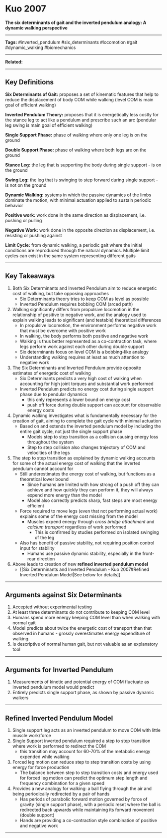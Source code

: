 # Kuo 2007
**The six determinants of gait and the inverted pendulum analogy: A dynamic walking perspective**

---

**Tags:** #inverted_pendulum #six_determinants #locomotion #gait #dynamic_walking #biomechanics

---

**Related:** 

---

## Key Definitions
**Six Determinants of Gait:** proposes a set of kinematic features that help to reduce the displacement of body COM while walking (level COM is main goal of efficient walking)

**Inverted Pendulum Theory:** proposes that it is energetically less costly for the stance leg to act like a pendulum and prescribe such an arc (pendular leg swing is main goal of efficient walking)

**Single Support Phase:** phase of walking where only one leg is on the ground

**Double Support Phase:** phase of walking where both legs are on the ground

**Stance Leg:** the leg that is supporting the body during single support - is on the ground

**Swing Leg:** the leg that is swinging to step forward during single support - is not on the ground

**Dynamic Walking:** systems in which the passive dynamics of the limbs dominate the motion, with minimal actuation applied to sustain periodic behavior

**Positive work:** work done in the same direction as displacement, i.e. pushing or pulling

**Negative Work:** work done in the opposite direction as displacement, i.e. resisting or pushing against

**Limit Cycle:** from dynamic walking, a periodic gait where the initial conditions are reproduced through the natural dynamics. Multiple limit cycles can exist in the same system representing different gaits 


---

## Key Takeaways
1. Both Six Determinants and Inverted Pendulum aim to reduce energetic cost of walking, but take opposing approaches
	- Six Determinants theory tries to keep COM as level as possible
	- Inverted Pendulum requires bobbing COM (arced path)
2. Walking significantly differs from propulsive locomotion in the relationship of positive to negative work, and the analogy used to explain walking leads to significant (and testable) theoretical differences
	- In propulsive locomotion, the environment performs negative work that must be overcome with positive work
	- In walking, the body performs both positive and negative work
	- Walking is thus better represented as a co-contraction task, where legs perform work against each other during double support
	- Six determinants focus on level COM is a bobbing-like analogy
	- Understanding walking requires at least as much attention to negative work
3. The Six Determinants and Inverted Pendulum provide opposite estimates of energetic cost of walking
	- Six Determinants predicts a very high cost of walking when accounting for high joint torques and substantial work performed
	- Inverted Pendulum predicts no energy cost during single support phase due to pendular dynamics
		- this only represents a lower bound on energy cost
		- push off force during double support can account for observable energy costs
4. Dynamic walking investigates what is fundamentally necessary for the creation of gait, aiming to complete the gait cycle with minimal actuation
	- Based on and extends the inverted pendulum model by including the entire gait cycle, not just the single support phase
		- Models step to step transition as a collision causing energy loss throughout the system
		- Step to step collision also changes trajectory of COM and velocities of the legs
5. The step to step transition as explained by dynamic walking accounts for some of the actual energy cost of walking that the inverted pendulum cannot account for
	-  Still underestimates the energy cost of walking, but functions as a theoretical lower bound
		- Since humans are limited with how strong of a push off they can achieve and how quickly they can perform it, they will always expend more energy than the model
		- Model also correctly predicts sharp, fast steps are most energy efficient
	- Force required to move legs (even that not performing actual work) explains some of the energy cost missing from the model
		- Muscles expend energy through *cross bridge attachment* and *calcium transport* regardless of work performed
			- This is confirmed by studies performed on isolated swinging of the leg
	- Also has benefit of passive stability, not requiring position control input for stability
		- Humans use passive dynamic stability, especially in the front-rear direction
6. Above leads to creation of new **refined inverted pendulum model**
	- [[Six Determinants and Inverted Pendulum - Kuo 2007#Refined Inverted Pendulum Model|See below for details]] 

---

## Arguments against Six Determinants
1. Accepted without experimental testing
2. At least three determinants do not contribute to keeping COM level
3. Humans spend more energy keeping COM level than when walking with normal gait
4. Model predicts about twice the energetic cost of transport than that observed in humans - grossly overestimates energy expenditure of walking
5. Is descriptive of normal human gait, but not valuable as an explanatory tool

---

## Arguments for Inverted Pendulum
1. Measurements of kinetic and potential energy of COM fluctuate as inverted pendulum model would predict
2. Entirely predicts single support phase, as shown by passive dynamic walkers

---

## Refined Inverted Pendulum Model
1. Single support leg acts as an inverted pendulum to move COM with little muscle work/force
2. Single Support inverted pendulum required a step to step transition where work is performed to redirect the COM
	- this transition may account for 60-70% of the metabolic energy expended while walking
3. Forced leg motion can reduce step to step transition costs by using energy for force production
	- The balance between step to step transition costs and energy used for forced leg motion can predict the optimum step length and frequency combination for a given speed
4. Provides a new analogy for walking: a ball flying through the air and being periodically redirected by a pair of hands
	- Has periods of parabolic forward motion governed by force of gravity (single support phase), with a periodic reset where the ball is redirected back upwards while maintaining its forward movement (double support)
	- Hands are providing a co-contraction style combination of positive and negative work
----





